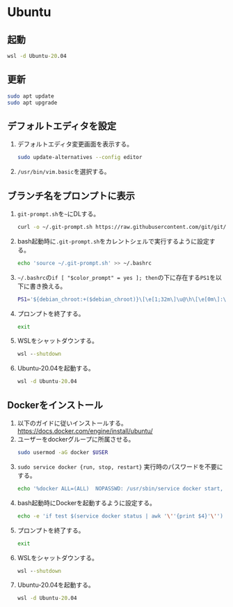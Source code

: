 # Ubuntu

## 起動

```bat
wsl -d Ubuntu-20.04
```

## 更新

```sh
sudo apt update
sudo apt upgrade
```

## デフォルトエディタを設定

1. デフォルトエディタ変更画面を表示する。
    ```sh
    sudo update-alternatives --config editor
    ```
1. `/usr/bin/vim.basic`を選択する。

## ブランチ名をプロンプトに表示

1. `git-prompt.sh`を`~`にDLする。
    ```sh
    curl -o ~/.git-prompt.sh https://raw.githubusercontent.com/git/git/master/contrib/completion/git-prompt.sh
    ```
1. bash起動時に`.git-prompt.sh`をカレントシェルで実行するように設定する。
    ``` sh
    echo 'source ~/.git-prompt.sh' >> ~/.bashrc
    ```
1. `~/.bashrc`の`if [ "$color_prompt" = yes ]; then`の下に存在する`PS1`を以下に書き換える。  
    ``` sh
    PS1='${debian_chroot:+($debian_chroot)}\[\e[1;32m\]\u@\h\[\e[0m\]:\[\e[1;33m\]\w\[\e[1;36m\]$(__git_ps1)\[\e[0m\]$ '
    ```
1. プロンプトを終了する。
    ```sh 
    exit
    ```
1. WSLをシャットダウンする。
    ```bat
    wsl --shutdown
    ```
1. Ubuntu-20.04を起動する。
    ```bat
    wsl -d Ubuntu-20.04
    ```

## Dockerをインストール

1. 以下のガイドに従いインストールする。  
https://docs.docker.com/engine/install/ubuntu/
1.  ユーザーをdockerグループに所属させる。
    ```sh
    sudo usermod -aG docker $USER
    ```
1. `sudo service docker {run, stop, restart}` 実行時のパスワードを不要にする。
    ```sh
    echo '%docker ALL=(ALL)  NOPASSWD: /usr/sbin/service docker start, /usr/sbin/service docker stop, /usr/sbin/service docker restart' | sudo EDITOR='tee -a' visudo
    ```
1. bash起動時にDockerを起動するように設定する。
    ```sh
    echo -e 'if test $(service docker status | awk '\''{print $4}'\'') = '\''not'\''; then\n    sudo service docker start\nfi' >> ~/.bashrc
    ```
1. プロンプトを終了する。
    ```sh 
    exit
    ```
1. WSLをシャットダウンする。
    ```bat
    wsl --shutdown
    ```
1. Ubuntu-20.04を起動する。
    ```bat
    wsl -d Ubuntu-20.04
    ```
